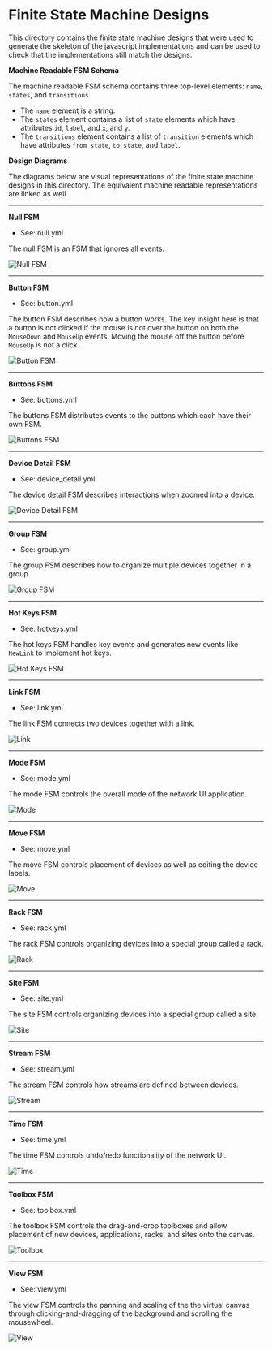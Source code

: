 
Finite State Machine Designs
============================

This directory contains the finite state machine designs that were used to
generate the skeleton of the javascript implementations and can be used to
check that the implementations still match the designs.


**Machine Readable FSM Schema**

The machine readable FSM schema contains three top-level elements: `name`, `states`, and `transitions`.
* The `name` element is a string.
* The `states` element contains a list of `state` elements which have attributes `id`, `label`, and `x`, and `y`.
* The `transitions` element contains a list of `transition` elements which have attributes `from_state`, `to_state`, and `label`.


**Design Diagrams**

The diagrams below are visual representations of the finite state machine designs in this directory.
The equivalent machine readable representations are linked as well.

---

**Null FSM**
* See: null.yml

The null FSM is an FSM that ignores all events.

![Null FSM](null.png)

---

**Button FSM**
* See: button.yml

The button FSM describes how a button works. The key insight here is that a button is not
clicked if the mouse is not over the button on both the `MouseDown` and `MouseUp` events. Moving
the mouse off the button before `MouseUp` is not a click.

![Button FSM](button.png)

---

**Buttons FSM**
* See: buttons.yml

The buttons FSM distributes events to the buttons which each have their own FSM.

![Buttons FSM](buttons.png)

---

**Device Detail FSM**
* See: device_detail.yml

The device detail FSM describes interactions when zoomed into a device.

![Device Detail FSM](device_detail.png)

---

**Group FSM**
* See: group.yml

The group FSM describes how to organize multiple devices together in a group.

![Group FSM](group.png)

---

**Hot Keys FSM**
* See: hotkeys.yml

The hot keys FSM handles key events and generates new events like `NewLink` to implement
hot keys.

![Hot Keys FSM](hotkeys.png)

---

**Link FSM**
* See: link.yml

The link FSM connects two devices together with a link.

![Link](link.png)

---

**Mode FSM**
* See: mode.yml

The mode FSM controls the overall mode of the network UI application.

![Mode](mode.png)

---

**Move FSM**
* See: move.yml

The move FSM controls placement of devices as well as editing the device labels.

![Move](move.png)

---

**Rack FSM**
* See: rack.yml

The rack FSM controls organizing devices into a special group called a rack.

![Rack](rack.png)

---

**Site FSM**
* See: site.yml

The site FSM controls organizing devices into a special group called a site.

![Site](site.png)

---

**Stream FSM**
* See: stream.yml

The stream FSM controls how streams are defined between devices.

![Stream](stream.png)

---

**Time FSM**
* See: time.yml

The time FSM controls undo/redo functionality of the network UI.

![Time](time.png)

---

**Toolbox FSM**
* See: toolbox.yml

The toolbox FSM controls the drag-and-drop toolboxes and allow placement of new devices, applications,
racks, and sites onto the canvas.

![Toolbox](toolbox.png)

---

**View FSM**
* See: view.yml

The view FSM controls the panning and scaling of the the virtual canvas through clicking-and-dragging
of the background and scrolling the mousewheel.

![View](view.png)
